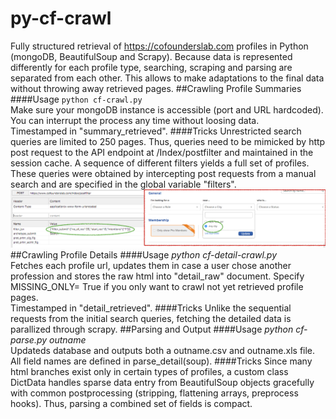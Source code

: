 # py-cf-crawl
Fully structured retrieval of https://cofounderslab.com profiles in Python (mongoDB, BeautifulSoup and Scrapy).
Because data is represented differently for each profile type, searching, scraping and parsing are separated from each other. This allows to make adaptations to the final data without throwing away retrieved pages.
##Crawling Profile Summaries
####Usage
`python cf-crawl.py` <br>
Make sure your mongoDB instance is accessible (port and URL hardcoded). You can interrupt the process any time without loosing data. <br>
Timestamped in "summary_retrieved".
####Tricks
Unrestricted search queries are limited to 250 pages. Thus, queries need to be mimicked by http post request to the API endpoint at /Index/postfilter and maintained in the session cache. A sequence of different filters yields a full set of profiles. These queries were obtained by intercepting post requests from a manual search and are specified in the global variable "filters". <br>
!["capturing filter requests as json items"](./screens/http_post_request_capture.png?raw=true "capturing filter requests as json items")
##Crawling Profile Details
####Usage
*python cf-detail-crawl.py* <br>
Fetches each profile url, updates them in case a user chose another profession and stores the raw html into "detail_raw" document. Specify MISSING_ONLY= True if you only want to crawl not yet retrieved profile pages. <br>
Timestamped in "detail_retrieved".
####Tricks
Unlike the sequential requests from the initial search queries, fetching the detailed data is parallized through scrapy.
##Parsing and Output
####Usage
*python cf-parse.py outname* <br>
Updateds database and outputs both a outname.csv and outname.xls file. All field names are defined in parse_detail(soup).
####Tricks
Since many html branches exist only in certain types of profiles, a custom class DictData handles sparse data entry from BeautifulSoup objects gracefully with common postprocessing (stripping, flattening arrays, preprocess hooks). Thus, parsing a combined set of fields is compact.
